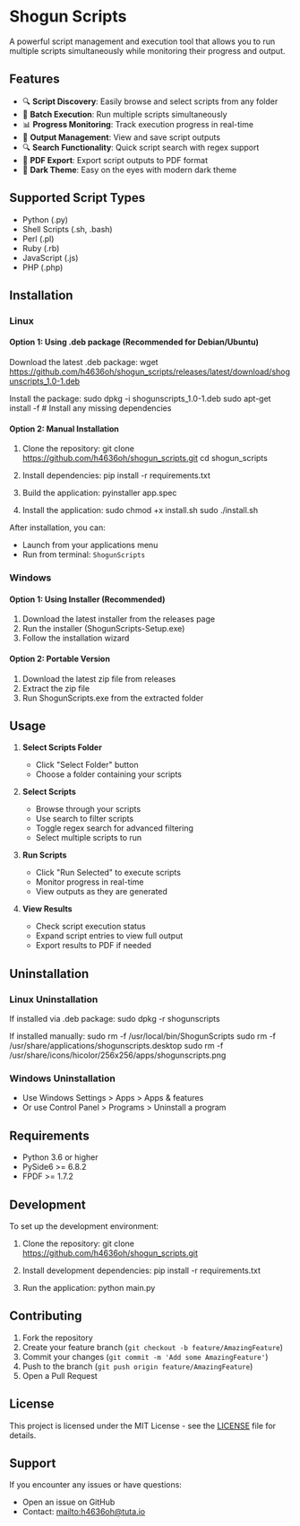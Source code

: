 # Shogun Scripts

A powerful script management and execution tool that allows you to run multiple scripts simultaneously while monitoring their progress and output.

## Features

- 🔍 **Script Discovery**: Easily browse and select scripts from any folder
- 🔄 **Batch Execution**: Run multiple scripts simultaneously
- 📊 **Progress Monitoring**: Track execution progress in real-time
- 📝 **Output Management**: View and save script outputs
- 🔍 **Search Functionality**: Quick script search with regex support
- 📄 **PDF Export**: Export script outputs to PDF format
- 🎨 **Dark Theme**: Easy on the eyes with modern dark theme

## Supported Script Types

- Python (.py)
- Shell Scripts (.sh, .bash)
- Perl (.pl)
- Ruby (.rb)
- JavaScript (.js)
- PHP (.php)

## Installation

### Linux

#### Option 1: Using .deb package (Recommended for Debian/Ubuntu)

Download the latest .deb package:
wget <https://github.com/h4636oh/shogun_scripts/releases/latest/download/shogunscripts_1.0-1.deb>

Install the package:
sudo dpkg -i shogunscripts_1.0-1.deb
sudo apt-get install -f  # Install any missing dependencies

#### Option 2: Manual Installation

1. Clone the repository:
   git clone <https://github.com/h4636oh/shogun_scripts.git>
   cd shogun_scripts

2. Install dependencies:
   pip install -r requirements.txt

3. Build the application:
   pyinstaller app.spec

4. Install the application:
   sudo chmod +x install.sh
   sudo ./install.sh

After installation, you can:

- Launch from your applications menu
- Run from terminal: `ShogunScripts`

### Windows

#### Option 1: Using Installer (Recommended)

1. Download the latest installer from the releases page
2. Run the installer (ShogunScripts-Setup.exe)
3. Follow the installation wizard

#### Option 2: Portable Version

1. Download the latest zip file from releases
2. Extract the zip file
3. Run ShogunScripts.exe from the extracted folder

## Usage

1. **Select Scripts Folder**
   - Click "Select Folder" button
   - Choose a folder containing your scripts

2. **Select Scripts**
   - Browse through your scripts
   - Use search to filter scripts
   - Toggle regex search for advanced filtering
   - Select multiple scripts to run

3. **Run Scripts**
   - Click "Run Selected" to execute scripts
   - Monitor progress in real-time
   - View outputs as they are generated

4. **View Results**
   - Check script execution status
   - Expand script entries to view full output
   - Export results to PDF if needed

## Uninstallation

### Linux Uninstallation

If installed via .deb package:
sudo dpkg -r shogunscripts

If installed manually:
sudo rm -f /usr/local/bin/ShogunScripts
sudo rm -f /usr/share/applications/shogunscripts.desktop
sudo rm -f /usr/share/icons/hicolor/256x256/apps/shogunscripts.png

### Windows Uninstallation

- Use Windows Settings > Apps > Apps & features
- Or use Control Panel > Programs > Uninstall a program

## Requirements

- Python 3.6 or higher
- PySide6 >= 6.8.2
- FPDF >= 1.7.2

## Development

To set up the development environment:

1. Clone the repository:
   git clone <https://github.com/h4636oh/shogun_scripts.git>

2. Install development dependencies:
   pip install -r requirements.txt

3. Run the application:
   python main.py

## Contributing

1. Fork the repository
2. Create your feature branch (`git checkout -b feature/AmazingFeature`)
3. Commit your changes (`git commit -m 'Add some AmazingFeature'`)
4. Push to the branch (`git push origin feature/AmazingFeature`)
5. Open a Pull Request

## License

This project is licensed under the MIT License - see the [LICENSE](LICENSE) file for details.

## Support

If you encounter any issues or have questions:

- Open an issue on GitHub
- Contact: <mailto:h4636oh@tuta.io>
